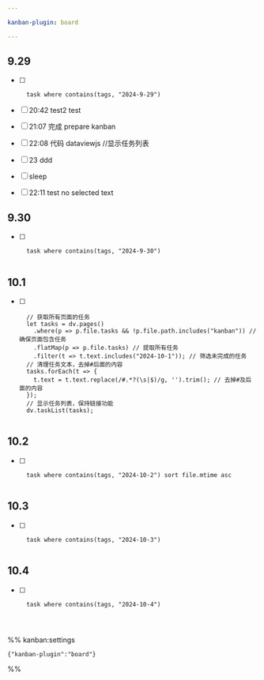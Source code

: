 ```yaml
---

kanban-plugin: board

---
```


## 9.29

- [ ] ```dataview 
	task where contains(tags, "2024-9-29")
- [ ] 20:42 test2 test
- [ ] 21:07 完成 prepare kanban
- [ ] 22:08 代码 dataviewjs
	//显示任务列表
- [ ] 23 ddd
- [ ] sleep
- [ ] 22:11 test no selected text


## 9.30

- [ ] ```dataview 
	task where contains(tags, "2024-9-30")


## 10.1

- [ ] ```dataviewjs
	// 获取所有页面的任务
	let tasks = dv.pages()
	  .where(p => p.file.tasks && !p.file.path.includes("kanban")) // 确保页面包含任务
	  .flatMap(p => p.file.tasks) // 提取所有任务
	  .filter(t => t.text.includes("2024-10-1")); // 筛选未完成的任务
	// 清理任务文本，去掉#后面的内容
	tasks.forEach(t => {
	  t.text = t.text.replace(/#.*?(\s|$)/g, '').trim(); // 去掉#及后面的内容
	});
	// 显示任务列表，保持链接功能
	dv.taskList(tasks);


## 10.2

- [ ] ```dataview 
	task where contains(tags, "2024-10-2") sort file.mtime asc


## 10.3

- [ ] ```dataview 
	task where contains(tags, "2024-10-3")


## 10.4

- [ ] ```dataview 
	task where contains(tags, "2024-10-4")




%% kanban:settings
```
{"kanban-plugin":"board"}
```
%%